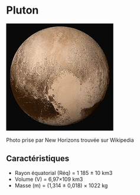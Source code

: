 # Pluton

![Photo de Pluton](pluton.png)

Photo prise par New Horizons trouvée sur Wikipedia 

## Caractéristiques

- Rayon équatorial (Réq) = 1 185 ± 10 km3
- Volume (V) = 6,97×109 km3
- Masse (m) = (1,314 ± 0,018) × 1022 kg
